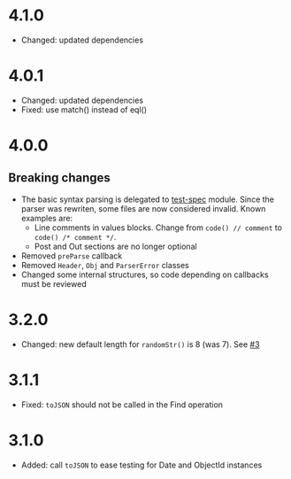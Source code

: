 # 4.1.0
* Changed: updated dependencies

# 4.0.1
* Changed: updated dependencies
* Fixed: use match() instead of eql()

# 4.0.0

## Breaking changes
* The basic syntax parsing is delegated to [test-spec](https://github.com/clubedaentrega/test-spec) module. Since the parser was rewriten, some files are now considered invalid. Known examples are:
	* Line comments in values blocks. Change from `code() // comment` to `code() /* comment */`.
	* Post and Out sections are no longer optional
* Removed `preParse` callback
* Removed `Header`, `Obj` and `ParserError` classes
* Changed some internal structures, so code depending on callbacks must be reviewed

# 3.2.0
* Changed: new default length for `randomStr()` is 8 (was 7). See [#3](https://github.com/clubedaentrega/api-test/issues/3)

# 3.1.1
* Fixed: `toJSON` should not be called in the Find operation

# 3.1.0
* Added: call `toJSON` to ease testing for Date and ObjectId instances